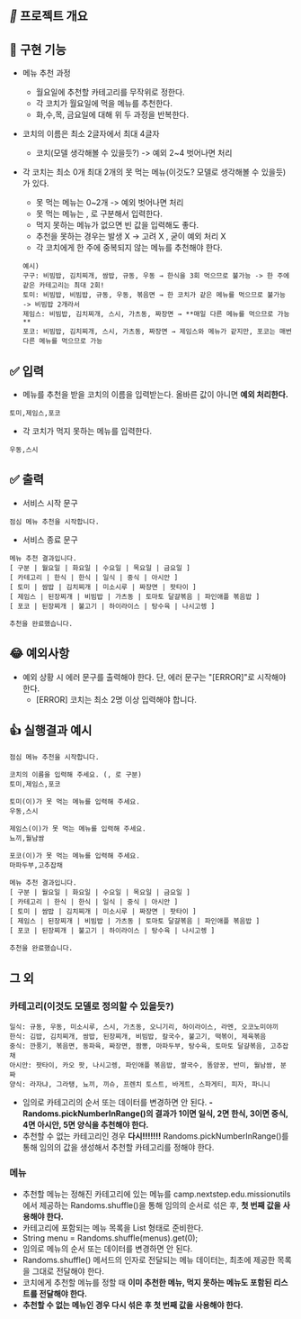 ## *💪* 프로젝트 개요

## 📄 구현 기능
- 메뉴 추천 과정
  - 월요일에 추천할 카테고리를 무작위로 정한다.
  - 각 코치가 월요일에 먹을 메뉴를 추천한다.
  - 화,수,목, 금요일에 대해 위 두 과정을 반복한다.

- 코치의 이름은 최소 2글자에서 최대 4글자
  - 코치(모델 생각해볼 수 있을듯?) -> 예외 2~4 벗어나면 처리

- 각 코치는 최소 0개 최대 2개의 못 먹는 메뉴(이것도? 모델로 생각해볼 수 있을듯)가 있다.
  - 못 먹는 메뉴는 0~2개 -> 예외 벗어나면 처리 
  - 못 먹는 메뉴는 , 로 구분해서 입력한다.
  - 먹지 못하는 메뉴가 없으면 빈 값을 입력해도 좋다.
  - 추천을 못하는 경우는 발생 X -> 고려 X , 굳이 예외 처리 X
  - 각 코치에게 한 주에 중복되지 않는 메뉴를 추천해야 한다.
  ```
  예시)
  구구: 비빔밥, 김치찌개, 쌈밥, 규동, 우동 → 한식을 3회 먹으므로 불가능 -> 한 주에 같은 카테고리는 최대 2회!
  토미: 비빔밥, 비빔밥, 규동, 우동, 볶음면 → 한 코치가 같은 메뉴를 먹으므로 불가능 -> 비빔밥 2개라서
  제임스: 비빔밥, 김치찌개, 스시, 가츠동, 짜장면 → **매일 다른 메뉴를 먹으므로 가능**
  포코: 비빔밥, 김치찌개, 스시, 가츠동, 짜장면 → 제임스와 메뉴가 같지만, 포코는 매번 다른 메뉴를 먹으므로 가능
  ```

## ✅ 입력

- 메뉴를 추천을 받을 코치의 이름을 입력받는다. 올바른 값이 아니면 **예외 처리한다.**
```
토미,제임스,포코
```

- 각 코치가 먹지 못하는 메뉴를 입력한다.
```
우동,스시
```

## ✅ 출력

- 서비스 시작 문구
```
점심 메뉴 추천을 시작합니다.
```

- 서비스 종료 문구
```
메뉴 추천 결과입니다.
[ 구분 | 월요일 | 화요일 | 수요일 | 목요일 | 금요일 ]
[ 카테고리 | 한식 | 한식 | 일식 | 중식 | 아시안 ]
[ 토미 | 쌈밥 | 김치찌개 | 미소시루 | 짜장면 | 팟타이 ]
[ 제임스 | 된장찌개 | 비빔밥 | 가츠동 | 토마토 달걀볶음 | 파인애플 볶음밥 ]
[ 포코 | 된장찌개 | 불고기 | 하이라이스 | 탕수육 | 나시고렝 ]

추천을 완료했습니다.
```


## 😂 예외사항

- 예외 상황 시 에러 문구를 출력해야 한다. 단, 에러 문구는 "[ERROR]"로 시작해야 한다.
  - [ERROR] 코치는 최소 2명 이상 입력해야 합니다.


## 👍 실행결과 예시
```
점심 메뉴 추천을 시작합니다.

코치의 이름을 입력해 주세요. (, 로 구분)
토미,제임스,포코

토미(이)가 못 먹는 메뉴를 입력해 주세요.
우동,스시

제임스(이)가 못 먹는 메뉴를 입력해 주세요.
뇨끼,월남쌈

포코(이)가 못 먹는 메뉴를 입력해 주세요.
마파두부,고추잡채

메뉴 추천 결과입니다.
[ 구분 | 월요일 | 화요일 | 수요일 | 목요일 | 금요일 ]
[ 카테고리 | 한식 | 한식 | 일식 | 중식 | 아시안 ]
[ 토미 | 쌈밥 | 김치찌개 | 미소시루 | 짜장면 | 팟타이 ]
[ 제임스 | 된장찌개 | 비빔밥 | 가츠동 | 토마토 달걀볶음 | 파인애플 볶음밥 ]
[ 포코 | 된장찌개 | 불고기 | 하이라이스 | 탕수육 | 나시고렝 ]

추천을 완료했습니다.
```

## 그 외

### 카테고리(이것도 모델로 정의할 수 있을듯?)
```
일식: 규동, 우동, 미소시루, 스시, 가츠동, 오니기리, 하이라이스, 라멘, 오코노미야끼
한식: 김밥, 김치찌개, 쌈밥, 된장찌개, 비빔밥, 칼국수, 불고기, 떡볶이, 제육볶음
중식: 깐풍기, 볶음면, 동파육, 짜장면, 짬뽕, 마파두부, 탕수육, 토마토 달걀볶음, 고추잡채
아시안: 팟타이, 카오 팟, 나시고렝, 파인애플 볶음밥, 쌀국수, 똠얌꿍, 반미, 월남쌈, 분짜
양식: 라자냐, 그라탱, 뇨끼, 끼슈, 프렌치 토스트, 바게트, 스파게티, 피자, 파니니
```

- 임의로 카테고리의 순서 또는 데이터를 변경하면 안 된다.
**- Randoms.pickNumberInRange()의 결과가 1이면 일식, 2면 한식, 3이면 중식, 4면 아시안, 5면 양식을 추천해야 한다.**
- 추천할 수 없는 카테고리인 경우 **다시!!!!!!!** Randoms.pickNumberInRange()를 통해 임의의 값을 생성해서 추천할 카테고리를 정해야 한다.


### 메뉴
- 추천할 메뉴는 정해진 카테고리에 있는 메뉴를 camp.nextstep.edu.missionutils에서 제공하는 Randoms.shuffle()을 통해 임의의 순서로 섞은 후, **첫 번째 값을 사용해야 한다.**
- 카테고리에 포함되는 메뉴 목록을 List<String> 형태로 준비한다.
- String menu = Randoms.shuffle(menus).get(0);
- 임의로 메뉴의 순서 또는 데이터를 변경하면 안 된다.
- Randoms.shuffle() 메서드의 인자로 전달되는 메뉴 데이터는, 최초에 제공한 목록을 그대로 전달해야 한다.
- 코치에게 추천할 메뉴를 정할 때 **이미 추천한 메뉴, 먹지 못하는 메뉴도 포함된 리스트를 전달해야 한다.**
- **추천할 수 없는 메뉴인 경우 다시 섞은 후 첫 번째 값을 사용해야 한다.**
